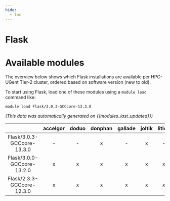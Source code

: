 ```yaml
---
hide:
  - toc
---
```


Flask
=====

# Available modules


The overview below shows which Flask installations are available per HPC-UGent Tier-2 cluster, ordered based on software version (new to old).

To start using Flask, load one of these modules using a `module load` command like:

```shell
module load Flask/3.0.3-GCCcore-13.3.0
```

*(This data was automatically generated on {{modules_last_updated}})*

| |accelgor|doduo|donphan|gallade|joltik|litleo|shinx|
| :---: | :---: | :---: | :---: | :---: | :---: | :---: | :---: |
|Flask/3.0.3-GCCcore-13.3.0|-|-|x|-|x|-|-|
|Flask/3.0.0-GCCcore-13.2.0|x|x|x|x|x|x|x|
|Flask/2.3.3-GCCcore-12.3.0|x|x|x|x|x|x|x|
